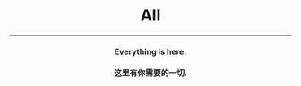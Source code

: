 <div align="center">
    <h1>All</h1>
    <hr>
    <h4>Everything is here.</h4>
    <h4>这里有你需要的一切.</h4>
</div>
